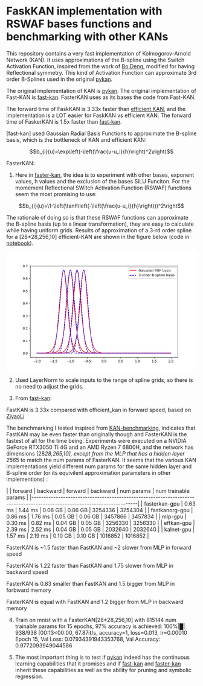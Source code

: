# FaskKAN implementation with RSWAF bases functions and benchmarking with other KANs


This repository contains a very fast implementation of Kolmogorov-Arnold Network (KAN). 
It uses approximations of the B-spline using the Switch Activation Function, inspired from the work of [Bo Deng](https://digitalcommons.unl.edu/mathfacpub/68/),
modified for having Reflectional symmetry. This kind of Activation Function can approximate 3rd order B-Splines used in the original [pykan](https://github.com/KindXiaoming/pykan).


The original implementation of KAN is [pykan](https://github.com/KindXiaoming/pykan).
The original implementation of Fast-KAN is [fast-kan](https://github.com/ZiyaoLi/fast-kan). FasterKAN uses as its bases the code from Fast-KAN.

The forward time of FaskKAN is 3.33x faster than [efficient KAN](https://github.com/Blealtan/efficient-kan), and the implementation is a LOT easier for FaskKAN vs efficient KAN.
The forward time of FaskerKAN is 1.5x faster than [fast-kan](https://github.com/ZiyaoLi/fast-kan).



[fast-kan] used Gaussian Radial Basis Functions to approximate the B-spline basis, which is the bottleneck of KAN and efficient KAN:

$$b_{i}(u)=\exp\left(-\left(\frac{u-u_i}{h}\right)^2\right)$$

FasterKAN:
1. Here in [faster-kan](https://github.com/AthanasiosDelis/faster-kan), the idea is to experiment with other bases, exponent values, h values and the exclusion of the bases SiLU Funciton.
For the momement Reflectional SWitch Activation Function (RSWAF) functions seem the most promising to use:

$$b_{i}(u)=\1-\left(\tanh\left(-\left(\frac{u-u_i}{h}\right)))^2\right$$


The rationale of doing so is that these RSWAF functions can approximate the B-spline basis (up to a linear transformation), they are easy to calculate while having uniform grids.
Results of approximation of a 3-rd order spline for a [28*28,256,10] efficient-KAN are shown in the figure below (code in [notebook](draw_spline_basis.ipynb)). 

![RSWAF well approximates 3-order B-spline basis.](img/compare_basis.png)


2. Used LayerNorm to scale inputs to the range of spline grids, so there is no need to adjust the grids.

3. From [fast-kan](https://github.com/ZiyaoLi/fast-kan):

FastKAN is 3.33x compared with efficient_kan in forward speed, based on [ZiyaoLi](https://github.com/ZiyaoLi)

The benchmarking I tested inspired from [KAN-benchmarking](https://github.com/Jerry-Master/KAN-benchmarking),
indicates that FastKAN may be even faster than originally though and FasterKAN is the fastest of all for the time being.
Experiments were executed on a NVIDIA GeForce RTX3050 Ti 4G and an AMD Ryzen 7 6800H, and the network has dimensions [28*28,265,10],
except from the MLP that has a hidden layer 256*5 to match the num params of FasterKAN.
It seems that the various KAN implementations yield different num params for the same hidden layer and B-spline order (or its equivilent approximation parameters in other implementions) :

|                 |      forward  |     backward  |      forward  |     backward  |   num params  |  num trainable params |
|-------------------------------------------------------------------------------------------------------------------------|
| fasterkan-gpu   |      0.63 ms  |      1.44 ms  |      0.06 GB  |      0.06 GB  |      3254336  |               3254304 |
| fastkanorg-gpu  |      0.86 ms  |      1.76 ms  |      0.05 GB  |      0.06 GB  |      3457866  |               3457834 |
| mlp-gpu         |      0.30 ms  |      0.82 ms  |      0.04 GB  |      0.05 GB  |      3256330  |               3256330 |
| effkan-gpu      |      2.39 ms  |      2.52 ms  |      0.04 GB  |      0.05 GB  |      2032640  |               2032640 |
| kalnet-gpu      |      1.57 ms  |      2.19 ms  |      0.10 GB  |      0.10 GB  |      1016852  |               1016852 |


FasterKAN is ~1.5 faster than FastKAN and ~2 slower from MLP in forward speed

FasterKAN is 1.22 faster than FastKAN and 1.75 slower from MLP in backward speed

FasterKAN is 0.83 smaller than FastKAN and 1.5 bigger from MLP in forbward memory

FasterKAN is equal with FastKAN and 1.2 bigger from MLP in backward memory

4. Train on mnist with a FasterKAN[28*28,256,10] with 815144 num trainable params for 15 epochs, 97% accuracy is achieved:
100%|█| 938/938 [00:13<00:00, 67.87it/s, accuracy=1, loss=0.013, lr=0.00010
Epoch 15, Val Loss: 0.07934391943353768, Val Accuracy: 0.9772093949044586

5. The most important thing is to test if [pykan](https://github.com/KindXiaoming/pykan) indeed has the continuous learning capabilities that it promises and if [fast-kan](https://github.com/ZiyaoLi/fast-kan) and [faster-kan](https://github.com/AthanasiosDelis/faster-kan) inherit these capabilities as well as the ability for pruning and symbolic regression.
